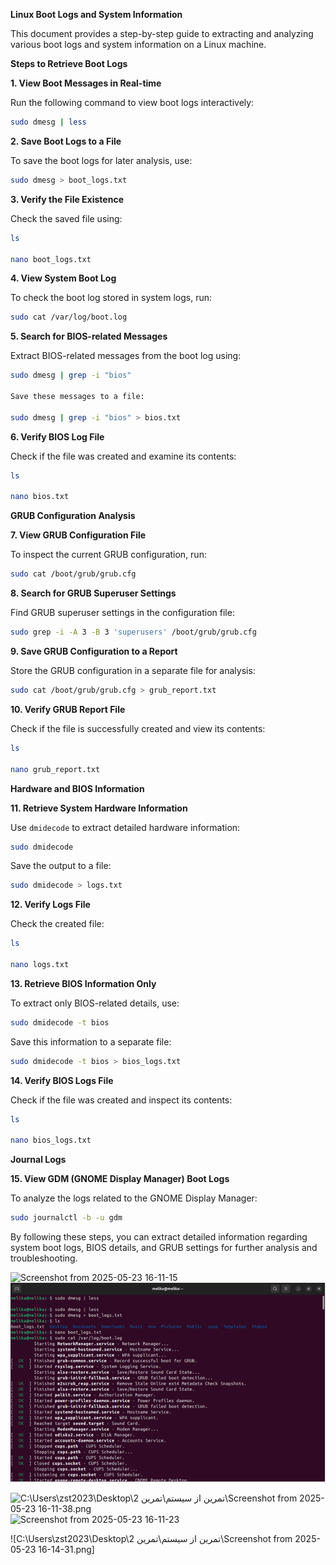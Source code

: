 **Linux Boot Logs and System Information**

This document provides a step-by-step guide to extracting and analyzing
various boot logs and system information on a Linux machine.

**Steps to Retrieve Boot Logs**

**1. View Boot Messages in Real-time**

Run the following command to view boot logs interactively:

```bash
sudo dmesg | less
```

**2. Save Boot Logs to a File**

To save the boot logs for later analysis, use:

```bash
sudo dmesg > boot_logs.txt
```

**3. Verify the File Existence**

Check the saved file using:

```bash
ls

nano boot_logs.txt
```

**4. View System Boot Log**

To check the boot log stored in system logs, run:

```bash
sudo cat /var/log/boot.log
```

**5. Search for BIOS-related Messages**

Extract BIOS-related messages from the boot log using:

```bash
sudo dmesg | grep -i "bios"

Save these messages to a file:

sudo dmesg | grep -i "bios" > bios.txt
```

**6. Verify BIOS Log File**

Check if the file was created and examine its contents:

```bash
ls

nano bios.txt
```

**GRUB Configuration Analysis**

**7. View GRUB Configuration File**

To inspect the current GRUB configuration, run:

```bash
sudo cat /boot/grub/grub.cfg
```

**8. Search for GRUB Superuser Settings**

Find GRUB superuser settings in the configuration file:

```bash
sudo grep -i -A 3 -B 3 'superusers' /boot/grub/grub.cfg
```
**9. Save GRUB Configuration to a Report**

Store the GRUB configuration in a separate file for analysis:

```bash
sudo cat /boot/grub/grub.cfg > grub_report.txt
```
**10. Verify GRUB Report File**

Check if the file is successfully created and view its contents:

```bash
ls

nano grub_report.txt
```
**Hardware and BIOS Information**

**11. Retrieve System Hardware Information**

Use `dmidecode` to extract detailed hardware information:

```bash
sudo dmidecode
```
Save the output to a file:

```bash
sudo dmidecode > logs.txt
```
**12. Verify Logs File**

Check the created file:

```bash
ls

nano logs.txt
```
**13. Retrieve BIOS Information Only**

To extract only BIOS-related details, use:

```bash
sudo dmidecode -t bios
```
Save this information to a separate file:

```bash
sudo dmidecode -t bios > bios_logs.txt
```
**14. Verify BIOS Logs File**

Check if the file was created and inspect its contents:

```bash
ls

nano bios_logs.txt
```
**Journal Logs**

**15. View GDM (GNOME Display Manager) Boot Logs**

To analyze the logs related to the GNOME Display Manager:

```bash
sudo journalctl -b -u gdm
```
By following these steps, you can extract detailed information regarding
system boot logs, BIOS details, and GRUB settings for further analysis
and troubleshooting.

![Screenshot from 2025-05-23
16-11-15](./media/media/image1.png)
![](./media/media/image2.png)


![C:\\Users\\zst2023\\Desktop\\تمرین از سیستم\\تمرین 2\\Screenshot from
2025-05-23 16-11-38.png](./media/media/image3.png)
![Screenshot from 2025-05-23
16-11-23](./media/media/image4.png)


![C:\\Users\\zst2023\\Desktop\\تمرین از سیستم\\تمرین 2\\Screenshot from
2025-05-23
16-14-31.png]

